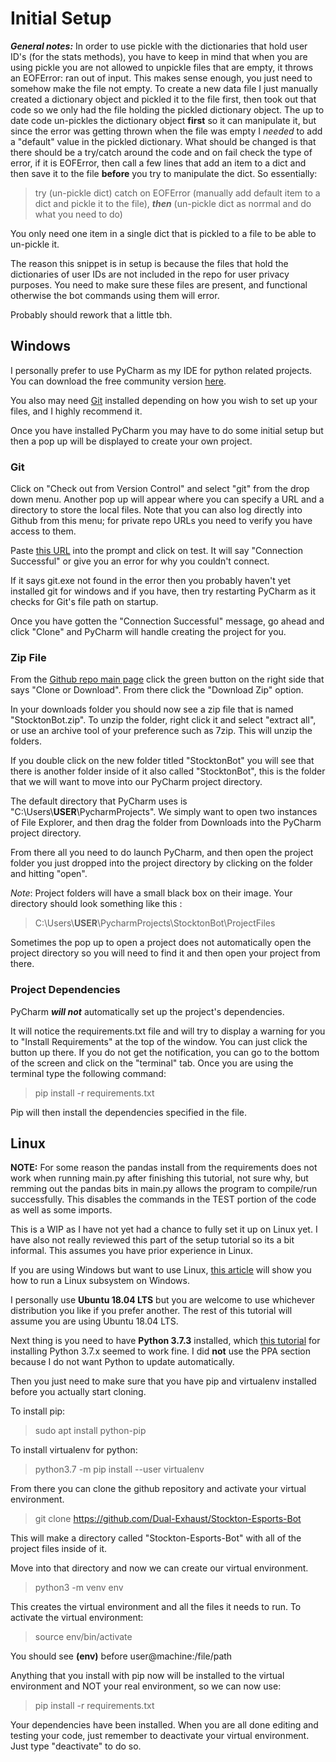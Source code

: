 # Initial Setup
_**General notes:**_
In order to use pickle with the dictionaries that hold user ID's (for the stats methods), you have to keep in mind that when you are using pickle you are not allowed to unpickle files that are empty, it throws an EOFError: ran out of input. This makes sense enough, you just need to somehow make the file not empty.
To create a new data file I just manually created a dictionary object and pickled it to the file first, then took out that code so we only had the file holding the pickled dictionary object. The up to date code un-pickles the dictionary object **first** so it can manipulate it, but since the error was getting thrown when the file was empty I _*needed*_ to add a "default" value in the pickled dictionary. What should be changed is that there should be a try/catch around the code and on fail check the type of error, if it is EOFError, then call a few lines that add an item to a dict and then save it to the file **before** you try to manipulate the dict. So essentially:

> try (un-pickle dict) catch on EOFError (manually add default item to a dict and pickle it to the file), _**then**_ (un-pickle dict as norrmal and do what you need to do)

You only need one item in a single dict that is pickled to a file to be able to un-pickle it.

The reason this snippet is in setup is because the files that hold the dictionaries of user IDs are not included in the repo for user privacy purposes. You need to make sure these files are present, and functional otherwise the bot commands using them will error.

Probably should rework that a little tbh.

## Windows
I personally prefer to use PyCharm as my IDE for python related projects. You can download the free community version [here](https://www.jetbrains.com/pycharm/download/#section=windows).

You also may need [Git](https://git-scm.com/) installed depending on how you wish to set up your files, and I highly recommend it.

Once you have installed PyCharm you may have to do some initial setup but then a pop up will be displayed to create your own project. 

### Git
Click on "Check out from Version Control" and select "git" from the drop down menu. Another pop up will appear where you can specify a URL and a directory to store the local files. Note that you can also log directly into Github from this menu; for private repo URLs you need to verify you have access to them. 

Paste [this URL](https://github.com/Dual-Exhaust/Stockton-Esports-Bot) into the prompt and click on test. It will say "Connection Successful" or give you an error for why you couldn't connect. 

If it says git.exe not found in the error then you probably haven't yet installed git for windows and if you have, then try restarting PyCharm as it checks for Git's file path on startup.

Once you have gotten the "Connection Successful" message, go ahead and click "Clone" and PyCharm will handle creating the project for you.

### Zip File

From the [Github repo main page](https://github.com/Dual-Exhaust/Stockton-Esports-Bot) click the green button on the right side that says "Clone or Download". From there click the "Download Zip" option.

In your downloads folder you should now see a zip file that is named "StocktonBot.zip". To unzip the folder, right click it and select "extract all", or use an archive tool of your preference such as 7zip. This will unzip the folders.

If you double click on the new folder titled "StocktonBot" you will see that there is another folder inside of it also called "StocktonBot", this is the folder that we will want to move into our PyCharm project directory. 

The default directory that PyCharm uses is "C:\Users\\**USER**\PycharmProjects". We simply want to open two instances of File Explorer, and then drag the folder from Downloads into the PyCharm project directory. 

From there all you need to do launch PyCharm, and then open the project folder you just dropped into the project directory by clicking on the folder and hitting "open".

*Note*: Project folders will have a small black box on their image. Your directory should look something like this :

> C:\Users\\**USER**\PycharmProjects\StocktonBot\ProjectFiles

Sometimes the pop up to open a project does not automatically open the project directory so you will need to find it and then open your project from there.

### Project Dependencies

PyCharm _**will not**_ automatically set up the project's dependencies. 

It will notice the requirements.txt file and will try to display a warning for you to "Install Requirements" at the top of the window. You can just click the button up there. If you do not get the notification, you can go to the bottom of the screen and click on the "terminal" tab. Once you are using the terminal type the following command:

> pip install -r requirements.txt

Pip will then install the dependencies specified in the file.


## Linux
**NOTE:** For some reason the pandas install from the requirements does not work when running main.py after finishing this tutorial, not sure why, but remming out the pandas bits in main.py allows the program to compile/run successfully. This disables the commands in the TEST portion of the code as well as some imports. 

This is a WIP as I have not yet had a chance to fully set it up on Linux yet. I have also not really reviewed this part of the setup tutorial so its a bit informal. This assumes you have prior experience in Linux.

If you are using Windows but want to use Linux, [this article](https://docs.microsoft.com/en-us/windows/wsl/install-win10) will show you how to run a Linux subsystem on Windows.

I personally use **Ubuntu 18.04 LTS** but you are welcome to use whichever distribution you like if you prefer another. The rest of this tutorial will assume you are using Ubuntu 18.04 LTS.

Next thing is you need to have **Python 3.7.3** installed, which [this tutorial](https://websiteforstudents.com/installing-the-latest-python-3-7-on-ubuntu-16-04-18-04/) for installing Python 3.7.x seemed to work fine. I did **not** use the PPA section because I do not want Python to update automatically.

Then you just need to make sure that you have pip and virtualenv installed before you actually start cloning.

To install pip:

> sudo apt install python-pip

To install virtualenv for python:

> python3.7 -m pip install --user virtualenv

From there you can clone the github repository and activate your virtual environment.

> git clone https://github.com/Dual-Exhaust/Stockton-Esports-Bot

This will make a directory called "Stockton-Esports-Bot" with all of the project files inside of it. 

Move into that directory and now we can create our virtual environment. 

> python3 -m venv env

This creates the virtual environment and all the files it needs to run. To activate the virtual environment:

>source env/bin/activate

You should see **(env)** before user@machine:/file/path

Anything that you install with pip now will be installed to the virtual environment and NOT your real environment, so we can now use:

> pip install -r requirements.txt

Your dependencies have been installed. When you are all done editing and testing your code, just remember to deactivate your virtual environment. Just type "deactivate" to do so.
